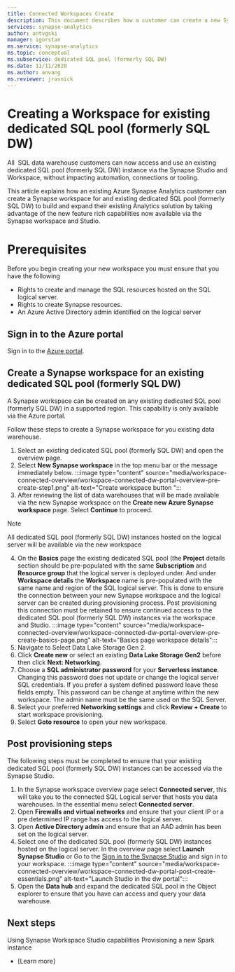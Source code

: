 ```yaml
---
title: Connected Workspaces Create
description: This document describes how a customer can create a new Synapse Workspace and access their existing SQL DW standalone instance from the Workspace.   
services: synapse-analytics
author: antvgski
manager: igorstan
ms.service: synapse-analytics
ms.topic: conceptual
ms.subservice: dedicated SQL pool (formerly SQL DW) 
ms.date: 11/11/2020
ms.author: anvang
ms.reviewer: jrasnick
---
```


# Creating a Workspace for existing dedicated SQL pool (formerly SQL DW)

All  SQL data warehouse customers can now access and use an existing dedicated SQL pool (formerly SQL DW) instance via the Synapse Studio and Workspace, without impacting automation, connections or tooling. 

This article explains how an existing Azure Synapse Analytics customer can create a Synapse workspace for and existing dedicated SQL pool (formerly SQL DW) to build and expand their existing Analytics solution by taking advantage of the new feature rich capabilities now available via the Synapse workspace and Studio.   

# Prerequisites
Before you begin creating your new workspace you must ensure that you have the following
- Rights to create and manage the SQL resources hosted on the SQL logical server.
- Rights to create Synapse resources.
- An Azure Active Directory admin identified on the logical server

## Sign in to the Azure portal

Sign in to the [Azure portal](https://portal.azure.com/).

## Create a Synapse workspace for an existing dedicated SQL pool (formerly SQL DW)

A Synapse workspace can be created on any existing dedicated SQL pool (formerly SQL DW) in a supported region. This capability is only available via the Azure portal.

Follow these steps to create a Synapse workspace for you existing data warehouse.
1. Select an existing dedicated SQL pool (formerly SQL DW) and open the overview page.
2. Select **New Synapse workspace** in the top menu bar or the message immediately below.
:::image type="content" source="media/workspace-connected-overview/workspace-connected-dw-portal-overview-pre-create-step1.png" alt-text="Create workspace button ":::
3. After reviewing the list of data warehouses that will be made available via the new Synapse workspace on the **Create new Azure Synapse workspace** page. Select **Continue** to proceed.
> [!NOTE]
> All dedicated SQL pool (formerly SQL DW) instances hosted on the logical server will be available via the new workspace 
4. On the **Basics** page the existing dedicated SQL pool (the **Project** details section should be pre-populated with the same **Subscription** and **Resource group** that the logical server is deployed under. And under **Workspace details** the **Workspace** name is pre-populated with the same name and region of the SQL logical server. This is done to ensure the connection between your new Synapse workspace and the logical server can be created during provisioning process. Post provisioning this connection must be retained to ensure continued access to the dedicated SQL pool (formerly SQL DW) instances via the workspace and Studio.
:::image type="content" source="media/workspace-connected-overview/workspace-connected-dw-portal-overview-pre-create-basics-page.png" alt-text="Basics page workspace details":::
5. Navigate to Select Data Lake Storage Gen 2.
6. Click **Create new** or select an existing **Data Lake Storage Gen2** before then click **Next: Networking**.
7. Choose a **SQL administrator password** for your **Serverless instance**. Changing this password does not update or change the logical server SQL credentials. If you prefer a system defined password leave these fields empty. This password can be change at anytime within the new workspace. The admin name must be the same used on the SQL Server.
8. Select your preferred **Networking settings** and click **Review + Create** to start workspace provisioning.
9. Select **Goto resource** to open your new workspace.

## Post provisioning steps
The following steps must be completed to ensure that your existing dedicated SQL pool (formerly SQL DW) instances can be accessed via the Synapse Studio.
1. In the Synapse workspace overview page select **Connected server**, this will take you to the connected SQL Logical server that hosts you data warehouses. In the essential menu select **Connected server**.
2. Open **Firewalls and virtual networks** and ensure that your client IP or a pre determined IP range has access to the logical server.
3. Open **Active Directory admin** and ensure that an AAD admin has been set on the logical server.
4. Select one of the dedicated SQL pool (formerly SQL DW) instances hosted on the logical server. In the overview page select **Launch Synapse Studio** or Go to the [Sign in to the Synapse Studio](https://web.azuresynapse.net) and sign in to your workspace.
:::image type="content" source="media/workspace-connected-overview/workspace-connected-dw-portal-post-create-essentials.png" alt-text="Launch Studio in the dw portal":::
5. Open the **Data hub** and expand the dedicated SQL pool in the Object explorer to ensure that you have can access and query your data warehouse.

## Next steps

Using Synapse Workspace Studio capabilities
Provisioning a new Spark instance


- [Learn more]